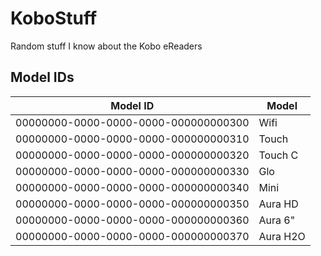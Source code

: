 # KoboStuff
Random stuff I know about the Kobo eReaders

## Model IDs
| Model ID                             | Model   |
| ------------------------------------ | ------- |
| 00000000-0000-0000-0000-000000000300 | Wifi    |
| 00000000-0000-0000-0000-000000000310 | Touch   |
| 00000000-0000-0000-0000-000000000320 | Touch C |
| 00000000-0000-0000-0000-000000000330 | Glo     |
| 00000000-0000-0000-0000-000000000340 | Mini    |
| 00000000-0000-0000-0000-000000000350 | Aura HD |
| 00000000-0000-0000-0000-000000000360 | Aura 6" |
| 00000000-0000-0000-0000-000000000370 | Aura H2O|
